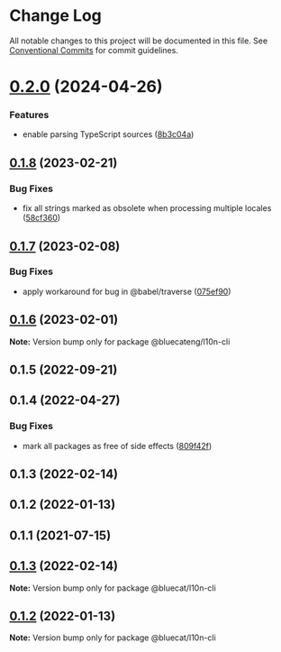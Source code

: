# Change Log

All notable changes to this project will be documented in this file.
See [Conventional Commits](https://conventionalcommits.org) for commit guidelines.

# [0.2.0](https://github.com/bluecatengineering/l10n-packages/compare/@bluecateng/l10n-cli@0.1.8...@bluecateng/l10n-cli@0.2.0) (2024-04-26)

### Features

- enable parsing TypeScript sources ([8b3c04a](https://github.com/bluecatengineering/l10n-packages/commit/8b3c04ab52fe5e57266cd7fe57372d8a248c9632))

## [0.1.8](https://github.com/bluecatengineering/l10n-packages/compare/@bluecateng/l10n-cli@0.1.7...@bluecateng/l10n-cli@0.1.8) (2023-02-21)

### Bug Fixes

- fix all strings marked as obsolete when processing multiple locales ([58cf360](https://github.com/bluecatengineering/l10n-packages/commit/58cf36084f6ced041ba09647ce6168fd7cbd24c1))

## [0.1.7](https://github.com/bluecatengineering/l10n-packages/compare/@bluecateng/l10n-cli@0.1.6...@bluecateng/l10n-cli@0.1.7) (2023-02-08)

### Bug Fixes

- apply workaround for bug in @babel/traverse ([075ef90](https://github.com/bluecatengineering/l10n-packages/commit/075ef9061b0e31002f62ad072b0f3d591d76359b))

## [0.1.6](https://github.com/bluecatengineering/l10n-packages/compare/@bluecateng/l10n-cli@0.1.5...@bluecateng/l10n-cli@0.1.6) (2023-02-01)

**Note:** Version bump only for package @bluecateng/l10n-cli

## 0.1.5 (2022-09-21)

## 0.1.4 (2022-04-27)

### Bug Fixes

- mark all packages as free of side effects ([809f42f](https://gitlab.bluecatlabs.net/bluecat-uiux/l10n-packages/commit/809f42f77e2ce31287cd78f599f2e67154b50a84))

## 0.1.3 (2022-02-14)

## 0.1.2 (2022-01-13)

## 0.1.1 (2021-07-15)

## [0.1.3](https://gitlab.bluecatlabs.net/bluecat-uiux/l10n-packages/compare/v0.1.2...v0.1.3) (2022-02-14)

**Note:** Version bump only for package @bluecat/l10n-cli

## [0.1.2](https://gitlab.bluecatlabs.net/bluecat-uiux/l10n-packages/compare/v0.1.1...v0.1.2) (2022-01-13)

**Note:** Version bump only for package @bluecat/l10n-cli
